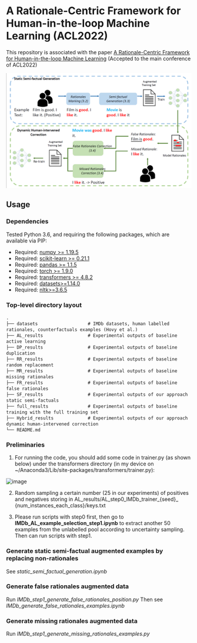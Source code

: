 # A Rationale-Centric Framework for Human-in-the-loop Machine Learning (ACL2022)

This repository is associated with the paper [A Rationale-Centric Framework for Human-in-the-loop Machine Learning](https://arxiv.org/abs/2203.12918) (Accepted to the main conference of ACL2022)

![overview](./plots/overview.png)

## Usage

### Dependencies
Tested Python 3.6, and requiring the following packages, which are available via PIP:

* Required: [numpy >= 1.19.5](http://www.numpy.org/)
* Required: [scikit-learn >= 0.21.1](http://scikit-learn.org/stable/)
* Required: [pandas >= 1.1.5](https://pandas.pydata.org/)
* Required: [torch >= 1.9.0](https://pytorch.org/)
* Required: [transformers >= 4.8.2](https://huggingface.co/transformers/)
* Required: [datasets>=1.14.0](https://huggingface.co/docs/datasets/index)
* Required: [nltk>=3.6.5](https://www.nltk.org/)


### Top-level directory layout

    .
    ├── datasets                   # IMDb datasets, human labelled rationales, counterfactuals examples (Hovy et al.)
    ├── AL_results                 # Experimental outputs of baseline active learning
    ├── DP_results                 # Experimental outputs of baseline duplication
    ├── RR_results                 # Experimental outputs of baseline random replacement
    ├── MR_results                 # Experimental outputs of baseline missing rationales
    ├── FR_results                 # Experimental outputs of baseline false rationales
    ├── SF_results                 # Experimental outputs of our approach static semi-factuals
    ├── full_results               # Experimental outputs of baseline training with the full training set
    ├── Hybrid_results             # Experimental outputs of our approach dynamic human-intervened correction
    └── README.md
 
 
### Preliminaries

1. For running the code, you should add some code in trainer.py (as shown below) under the transformers directory (in my device on ~/Anaconda3/Lib/site-packages/transformers/trainer.py):

![image](https://user-images.githubusercontent.com/16153974/166223389-8c76d2e2-014a-40bd-81fc-b3defb3dc05c.png)

2. Random sampling a certain number (25 in our experiments) of positives and negatives storing in AL_results/AL_step0_IMDb_trainer_{seed}_ {num_instances_each_class}/keys.txt

3. Please run scripts with step0 first, then go to __IMDb_AL_example_selection_step1.ipynb__ to extract another 50 examples from the unlabelled pool according to uncertainty sampling. Then can run scripts with step1.

### Generate static semi-factual augmented examples by replacing non-rationales

See _static_semi_factual_generation.ipynb_ 

### Generate false rationales augmented data

Run _IMDb_step1_generate_false_rationales_position.py_
Then see _IMDb_generate_false_rationales_examples.ipynb_

### Generate missing rationales augmented data

Run _IMDb_step1_generate_missing_rationales_examples.py_





